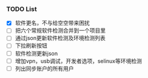 ### TODO List

- [x] 软件更名，不与给空空带来困扰
- [ ] 把六个常规软件检测合并到一个项目里
- [ ] 通过json更新软件检测及环境检测列表
- [ ] 下拉刷新按钮
- [ ] 软件检测更新json
- [ ] 增加vpn，usb调试，开发者选项，selinux等环境检测
- [ ] 列出同步账户的所有用户
